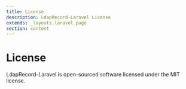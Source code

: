 ```yaml
---
title: License
description: LdapRecord-Laravel License
extends: _layouts.laravel.page
section: content
---
```


# License

LdapRecord-Laravel is open-sourced software licensed under the MIT license.
